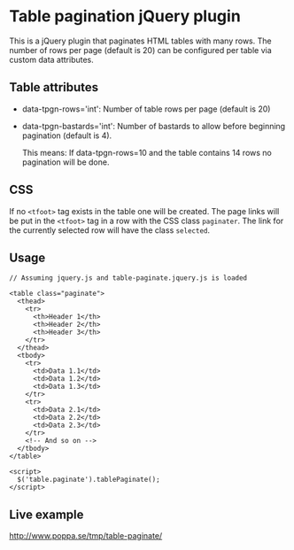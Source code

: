 Table pagination jQuery plugin
==============================

This is a jQuery plugin that paginates HTML tables with many rows.
The number of rows per page (default is 20) can be configured per table via
custom data attributes.

Table attributes
----------------

  * data-tpgn-rows='int': Number of table rows per page (default is 20)
  * data-tpgn-bastards='int': Number of bastards to allow before beginning
    pagination (default is 4).
    
    This means: If data-tpgn-rows=10 and the table contains 14 rows no 
    pagination will be done.

CSS
----------------

If no `<tfoot>` tag exists in the table one will be created. The page links
will be put in the `<tfoot>` tag in a row with the CSS class `paginater`. 
The link for the currently selected row will have the class `selected`.

Usage
----------------

    // Assuming jquery.js and table-paginate.jquery.js is loaded
    
    <table class="paginate">
      <thead>
        <tr>
          <th>Header 1</th>
          <th>Header 2</th>
          <th>Header 3</th>
        </tr>
      </thead>
      <tbody>
        <tr>
          <td>Data 1.1</td>
          <td>Data 1.2</td>
          <td>Data 1.3</td>
        </tr>
        <tr>
          <td>Data 2.1</td>
          <td>Data 2.2</td>
          <td>Data 2.3</td>
        </tr>
        <!-- And so on -->
      </tbody>
    </table>
    
    <script>
      $('table.paginate').tablePaginate();
    </script>
    
Live example
-----------------

http://www.poppa.se/tmp/table-paginate/
